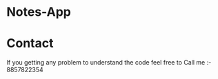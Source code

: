 # Notes-App

# Contact 

If you getting any problem to understand the code 
feel free to  Call me :- 8857822354
